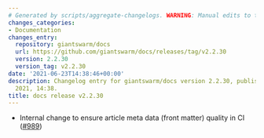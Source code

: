 ```yaml
---
# Generated by scripts/aggregate-changelogs. WARNING: Manual edits to this files will be overwritten.
changes_categories:
- Documentation
changes_entry:
  repository: giantswarm/docs
  url: https://github.com/giantswarm/docs/releases/tag/v2.2.30
  version: 2.2.30
  version_tag: v2.2.30
date: '2021-06-23T14:38:46+00:00'
description: Changelog entry for giantswarm/docs version 2.2.30, published on 23 June
  2021, 14:38.
title: docs release v2.2.30
---
```


- Internal change to ensure article meta data (front matter) quality in CI ([#989](https://github.com/giantswarm/docs/pull/989))

